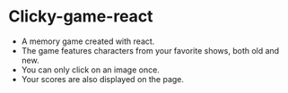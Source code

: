 # Clicky-game-react

* A memory game created with react.
* The game features characters from your favorite shows, both old and new.
* You can only click on an image once. 
* Your scores are also displayed on the page.
